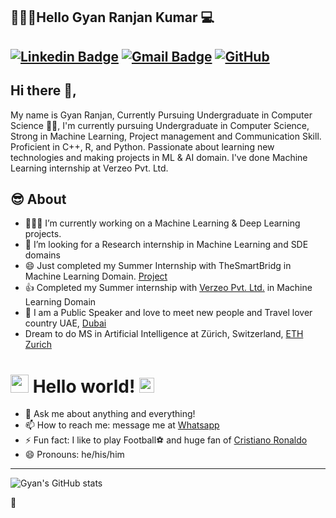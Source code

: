 ## 👱🏻‍♂️Hello Gyan Ranjan Kumar 💻 
[![Linkedin Badge](https://img.shields.io/badge/-GyanC7-blue?style=flat-square&logo=Linkedin&logoColor=white&link=https://www.linkedin.com/in/gyanc7/)](https://www.linkedin.com/in/gyanc7/)
[![Gmail Badge](https://img.shields.io/badge/-gyanibrahimovic@gmail.com-c14438?style=flat-square&logo=Gmail&logoColor=white&link=mailto:gyanibrahimovic@gmail.com)](mailto:gyanibrahimovic@gmail.com)
[![GitHub](https://img.shields.io/github/followers/GyanC7?label=Follow&style=social)](https://github.com/GyanC7/?tab=follow)
---
## Hi there 👋,           
My name is Gyan Ranjan, Currently Pursuing Undergraduate in Computer Science 👨‍💻, I'm currently pursuing Undergraduate in Computer Science, Strong in Machine Learning, Project management and Communication Skill. Proficient in C++, R, and Python. Passionate about learning new technologies and making projects in ML & AI domain. I've done Machine Learning internship at Verzeo Pvt. Ltd. 

## 😎 About
- 👨🏽‍💻 I’m currently working on a Machine Learning & Deep Learning projects.
- 👯 I’m looking for a Research internship in Machine Learning and SDE domains
- 😄 Just completed my Summer Internship with TheSmartBridg in Machine Learning Domain. [Project](https://github.com/SmartPracticeschool/llSPS-INT-3438-Students-Performance-in-exam-Grade-Analysis-using-Watson-Auto-AI)
- 👍 Completed my Summer internship with [Verzeo Pvt. Ltd.](https://verzeo.in/) in Machine Learning Domain
- 🌱 I am a Public Speaker and love to meet new people and Travel lover country UAE, [Dubai](https://www.google.com/maps/uv?hl=en&pb=!1s0x3e5f43348a67e24b%3A0xff45e502e1ceb7e2!3m1!7e115!4shttps%3A%2F%2Flh5.googleusercontent.com%2Fp%2FAF1QipPPSbeMxYawyFyJL3_f-uGzPql_yE1xa-yjDIUH%3Dw214-h160-k-no!5sBurj%20khalifa%20-%20Google%20Search!15sCgIgAQ&imagekey=!1e10!2sAF1QipPPSbeMxYawyFyJL3_f-uGzPql_yE1xa-yjDIUH&sa=X&ved=2ahUKEwjiwIamzvnqAhWoxzgGHdCfDxMQoiowMnoECCIQBg)
- Dream to do MS in Artificial Intelligence at Zürich, Switzerland, [ETH Zurich](https://www.google.com/search?q=ETH+Zurich&rlz=1C1CHBF_enIN910IN910&source=lnms&tbm=isch&sa=X&ved=2ahUKEwjjnYbEzvnqAhUzzzgGHeuRA70Q_AUoAXoECBYQAw&biw=1024&bih=657#imgrc=wpZZjCJRCD-wdM)
 


# <img src="https://github.com/TheDudeThatCode/TheDudeThatCode/blob/master/Assets/Hi.gif" width="29px"> Hello world!&nbsp;<img src="https://github.com/TheDudeThatCode/TheDudeThatCode/blob/master/Assets/Earth.gif" width="24px">

- 💬 Ask me about anything and everything! 
- 📫 How to reach me: message me at [Whatsapp](https://wa.me/919636444356)
- ⚡ Fun fact: I like to play Football⚽ and huge fan of [Cristiano Ronaldo](https://www.google.com/search?q=Cristiano+ronaldo&rlz=1C1CHBF_enIN910IN910&tbm=isch&source=iu&ictx=1&fir=tca6bni4Dl54TM%252CCBspcpQflHogDM%252C%252Fm%252F02xt6q&vet=1&usg=AI4_-kRm6f7xPRttuKJUFD-8vCztn0luAw&sa=X&ved=2ahUKEwj-m9HXz_nqAhUXwjgGHdS9DzYQ_B0wKnoECAUQAw&biw=1024&bih=657#imgrc=tca6bni4Dl54TM)
- 😄 Pronouns: he/his/him
---

![Gyan's GitHub stats](https://github-readme-stats.vercel.app/api?username=GyanC7&hide=[%22issues%22,%22contribs%22]&show_icons=true&title_color=fff&icon_color=79ff97&text_color=9f9f9f&bg_color=151515)
<!--
**GyanC7/GyanC7** is a ✨ _special_ ✨ repository because its `README.md` (this file) appears on your GitHub profile.

-->

🤔

